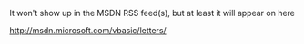It won't show up in the MSDN RSS feed(s), but at least it will appear on here

<http://msdn.microsoft.com/vbasic/letters/>